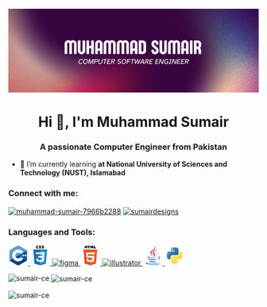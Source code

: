 ![logo](https://github.com/sumair-ce/sumair-ce/blob/main/MUHAMMAD%20SUMAIR.png)

<h1 align="center">Hi 👋, I'm Muhammad Sumair</h1>
<h3 align="center">A passionate Computer Engineer from Pakistan</h3>

- 🌱 I’m currently learning **at National University of Sciences and Technology (NUST), Islamabad**

<h3 align="left">Connect with me:</h3>
<p align="left">
<a href="https://linkedin.com/in/muhammad-sumair-7966b2288" target="blank"><img align="center" src="https://raw.githubusercontent.com/rahuldkjain/github-profile-readme-generator/master/src/images/icons/Social/linked-in-alt.svg" alt="muhammad-sumair-7966b2288" height="30" width="40" /></a>
<a href="https://instagram.com/sumairdesigns" target="blank"><img align="center" src="https://raw.githubusercontent.com/rahuldkjain/github-profile-readme-generator/master/src/images/icons/Social/instagram.svg" alt="sumairdesigns" height="30" width="40" /></a>
</p>

<h3 align="left">Languages and Tools:</h3>
<p align="left"> <a href="https://www.w3schools.com/cpp/" target="_blank" rel="noreferrer"> <img src="https://raw.githubusercontent.com/devicons/devicon/master/icons/cplusplus/cplusplus-original.svg" alt="cplusplus" width="40" height="40"/> </a> <a href="https://www.w3schools.com/css/" target="_blank" rel="noreferrer"> <img src="https://raw.githubusercontent.com/devicons/devicon/master/icons/css3/css3-original-wordmark.svg" alt="css3" width="40" height="40"/> </a> <a href="https://www.figma.com/" target="_blank" rel="noreferrer"> <img src="https://www.vectorlogo.zone/logos/figma/figma-icon.svg" alt="figma" width="40" height="40"/> </a> <a href="https://www.w3.org/html/" target="_blank" rel="noreferrer"> <img src="https://raw.githubusercontent.com/devicons/devicon/master/icons/html5/html5-original-wordmark.svg" alt="html5" width="40" height="40"/> </a> <a href="https://www.adobe.com/in/products/illustrator.html" target="_blank" rel="noreferrer"> <img src="https://www.vectorlogo.zone/logos/adobe_illustrator/adobe_illustrator-icon.svg" alt="illustrator" width="40" height="40"/> </a> <a href="https://www.java.com" target="_blank" rel="noreferrer"> <img src="https://raw.githubusercontent.com/devicons/devicon/master/icons/java/java-original.svg" alt="java" width="40" height="40"/> </a> <a href="https://www.python.org" target="_blank" rel="noreferrer"> <img src="https://raw.githubusercontent.com/devicons/devicon/master/icons/python/python-original.svg" alt="python" width="40" height="40"/> </a> </p>

<p><img align="left" src="https://github-readme-stats.vercel.app/api/top-langs?username=sumair-ce&show_icons=true&locale=en&layout=compact" alt="sumair-ce" /></p>

<p>&nbsp;<img align="center" src="https://github-readme-stats.vercel.app/api?username=sumair-ce&show_icons=true&locale=en" alt="sumair-ce" /></p>

<p><img align="center" src="https://github-readme-streak-stats.herokuapp.com/?user=sumair-ce&" alt="sumair-ce" /></p>
